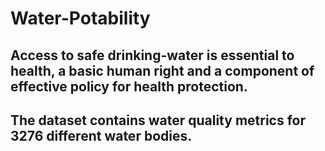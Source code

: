 # Water-Potability
## Access to safe drinking-water is essential to health, a basic human right and a component of effective policy for health protection.
## The dataset contains water quality metrics for 3276 different water bodies.
